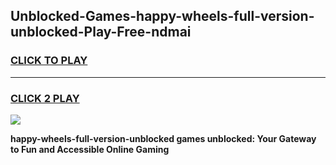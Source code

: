 
## Unblocked-Games-happy-wheels-full-version-unblocked-Play-Free-ndmai
<h3>
<a href="https://premium76.site?title=happy-wheels-full-version-unblocked&ref=21A">CLICK TO PLAY</a></h3>
<hr>

<h3>
<a href="https://premium76.site?title=happy-wheels-full-version-unblocked&ref=21A">CLICK 2 PLAY</a>
  
</h3>

<a href="https://premium76.site?title=happy-wheels-full-version-unblocked&ref=21A"><img src="https://clearcache.store/games.png"></a>


**happy-wheels-full-version-unblocked games unblocked: Your Gateway to Fun and Accessible Online Gaming**
